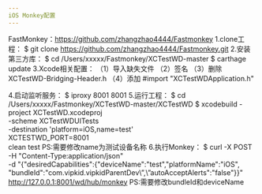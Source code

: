 ```yaml
---
iOS Monkey配置
---
```

FastMonkey：https://github.com/zhangzhao4444/Fastmonkey
1.clone工程：
$ git clone https://github.com/zhangzhao4444/Fastmonkey.git
2.安装第三方库：
$ cd /Users/xxxxx/Fastmonkey/XCTestWD-master
$ carthage update
3.Xcode相关配置：
（1）导入缺失文件
（2）签名
（3）删除XCTestWD-Bridging-Header.h
（4）添加 #import "XCTestWDApplication.h" 

4.启动监听服务：
$ iproxy 8001 8001
5.运行工程：
$ cd /Users/xxxxx/Fastmonkey/XCTestWD-master/XCTestWD
$ xcodebuild -project XCTestWD.xcodeproj \
           -scheme XCTestWDUITests \
           -destination 'platform=iOS,name=test' \
           XCTESTWD_PORT=8001 \
           clean test
PS:需要修改name为测试设备名称
6.执行Monkey：
$ curl -X POST -H "Content-Type:application/json" \
              -d "{\"desiredCapabilities\":{\"deviceName\":\"test\",\"platformName\":\"iOS\", \"bundleId\":\"com.vipkid.vipkidParentDev\”,\”autoAcceptAlerts\":\"false\"}}" \
              http://127.0.0.1:8001/wd/hub/monkey
PS:需要修改bundleId和deviceName


 

